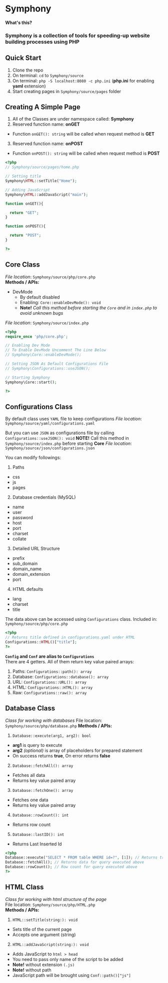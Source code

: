 # Symphony
**What's this?**
### Symphony is a collection of tools for speeding-up website building processes using PHP

## Quick Start
1. Clone the repo
2. On terminal: ```cd``` to ```Symphony/source```
3. On terminal: ```php -S localhost:8080 -c php.ini``` (**php.ini** for enabling **yaml** extension)
4. Start creating pages in ```Symphony/source/pages``` folder

## Creating A Simple Page
1. All of the Classes are under namespace called: **Symphony**
2. Reserved function name: **onGET**
  - Function `onGET(): string` will be called when request method is **GET**
3. Reserved function name: **onPOST**
  - Function `onPOST(): string` will be called when request method is **POST**

```php
<?php
// Symphony/source/pages/home.php

// Setting title
Symphony\HTML::setTitle("Home");

// Adding JavaScript
Symphony\HTML::addJavaScript("main");

function onGET(){

  return "GET";
}

function onPOST(){

  return "POST";
}

?>
```

## Core Class
*File location*: ```Symphony/source/php/core.php```\
**Methods / APIs:**
- DevMode
  - By default disabled
  - Enabling: `Core::enableDevMode(): void`
  - **Note!** *Call this method before starting the `Core` and in `index.php` to avoid unknown bugs*


*File location*: ```Symphony/source/index.php```
```php
<?php
require_once 'php/core.php';

// Enabling Dev Mode
// To Enable DevMode Uncomment The Line Below
// Symphony\Core::enableDevMode();

// Setting JSON As Default Configurations File
// Symphony\Configurations::useJSON();

// Starting Symphony
Symphony\Core::start();

?>
```

## Configurations Class
By default class uses `YAML` file to keep configurations
*File location*: `Symphony/source/yaml/configurations.yaml`

But you can use `JSON` as configurations file by calling `Configurations::useJSON(): void`
**NOTE!** Call this method in `Symphony/source/index.php` before starting **Core**
*File location*: `Symphony/source/json/configurations.json`

You can modify followings:
1. Paths
  - css
  - js
  - pages
2. Database credentials (MySQL)
  - name
  - user
  - password
  - host
  - port
  - charset
  - collate
3. Detailed URL Structure
  - prefix
  - sub_domain
  - domain_name
  - domain_extension
  - port
4. HTML defaults
  - lang
  - charset
  - title

The data above can be accessed using <code>Configurations</code> class.
Included in: ```Symphony/source/php/core.php```
```php
<?php
// Returns title defined in configurations.yaml under HTML
Configurations::HTML()["title"];
?>
```
**`Config` and `Conf` are alias to `Configurations`**\
There are 4 getters. All of them return key value paired arrays:
1. Paths: `Configurations::path(): array`
2. Database: `Configurations::database(): array`
3. URL: `Configurations::URL(): array`
4. HTML: `Configurations::HTML(): array`
4. Raw: `Configurations::raw(): array`

## Database Class
*Class for working with databases*
File location: ```Symphony/source/php/database.php```
**Methods / APIs:**
1. ```Database::execute(arg1, arg2): bool```
  - **arg1** is query to execute
  - **arg2** *(optional)* is array of placeholders for prepared statement
  - On success returns **true**, On error returns **false**
2. ```Database::fetchAll(): array```
  - Fetches all data
  - Returns key value paired array
3. ```Database::fetchOne(): array```
  - Fetches one data
  - Returns key value paired array
4. ```Database::rowCount(): int```
  - Returns row count
5. ```Database::lastID(): int```
  - Returns Last Inserted Id

```php
<?php
Database::execute("SELECT * FROM table WHERE id=?", [1]); // Returns true or false depending result
Database::fetchAll(); // Returns data for query executed above
Database::rowCount(); // Row count for query executed above
?>
```
## HTML Class
*Class for working with html structure of the page*\
File location: ```Symphony/source/php/HTML.php```\
**Methods / APIs:**
1. `HTML::setTitle(string:): void`
  - Sets title of the current page
  - Accepts one argument (string)
2. `HTML::addJavaScript(string:): void`
  - Adds JavaScript to `html > head`
  - You need to pass only name of the script to be added
  - **Note!** without extension `(.js)`
  - **Note!** without path
  - JavaScript path will be brought using `Conf::path()["js"]`

